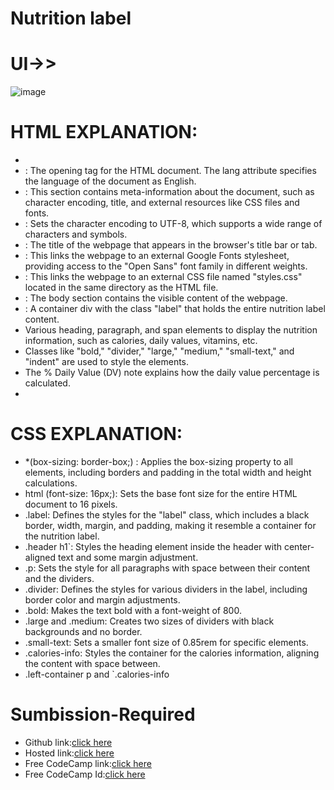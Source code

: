 # Nutrition label

# UI->>
![image](https://github.com/namishagurunani/Nutrition/assets/126158413/2801e960-95e7-4e32-a173-84d2772d506f)

# HTML EXPLANATION:
* <!DOCTYPE html- This declaration defines the document type and version (HTML5) being used.
* <html lang="en">: The opening tag for the HTML document. The lang attribute specifies the language of the document as English.
* <head>: This section contains meta-information about the document, such as character encoding, title, and external resources like CSS files and fonts.
* <meta charset="UTF-8">: Sets the character encoding to UTF-8, which supports a wide range of characters and symbols.
* <title>Nutrition Label</title>: The title of the webpage that appears in the browser's title bar or tab.
* <link href="https://fonts.googleapis.com/css?family=Open+Sans:400,700,800" rel="stylesheet">: This links the webpage to an external Google Fonts stylesheet, providing access to the "Open Sans" font family in different weights.
* <link href="./styles.css" rel="stylesheet">: This links the webpage to an external CSS file named "styles.css" located in the same directory as the HTML file.
* <body>: The body section contains the visible content of the webpage.
* <div class="label">: A container div with the class "label" that holds the entire nutrition label content.
* Various heading, paragraph, and span elements to display the nutrition information, such as calories, daily values, vitamins, etc.
* Classes like "bold," "divider," "large," "medium," "small-text," and "indent" are used to style the elements.
* The % Daily Value (DV) note explains how the daily value percentage is calculated.
* 
# CSS EXPLANATION:
-  *(box-sizing: border-box;) : Applies the box-sizing property to all elements, including borders and padding in the total width and height calculations.
-  html (font-size: 16px;): Sets the base font size for the entire HTML document to 16 pixels.
- .label: Defines the styles for the "label" class, which includes a black border, width, margin, and padding, making it resemble a container for the nutrition label.
- .header h1`: Styles the heading element inside the header with center-aligned text and some margin adjustment.
- .p: Sets the style for all paragraphs with space between their content and the dividers.
- .divider: Defines the styles for various dividers in the label, including border color and margin adjustments.
- .bold: Makes the text bold with a font-weight of 800.
- .large and .medium: Creates two sizes of dividers with black backgrounds and no border.
- .small-text: Sets a smaller font size of 0.85rem for specific elements.
- .calories-info: Styles the container for the calories information, aligning the content with space between.
- .left-container p and `.calories-info
  
# Sumbission-Required
- Github link:[click here](https://github.com/namishagurunani/Nutrition)
- Hosted link:[click here](https://namishagurunani.github.io/Nutrition/)
- Free CodeCamp link:[click here](https://www.freecodecamp.org/learn/2022/responsive-web-design/learn-typography-by-building-a-nutrition-label/step-67)
- Free CodeCamp Id:[click here](https://www.freecodecamp.org/namisha_gurunani)
